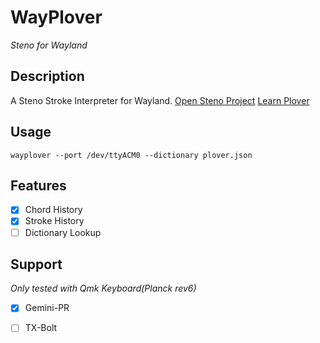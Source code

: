 # WayPlover
*Steno for Wayland*

## Description
A Steno Stroke Interpreter for Wayland.
[Open Steno Project](https://www.openstenoproject.org/plover/)
[Learn Plover]()
## Usage
`wayplover --port /dev/ttyACM0 --dictionary plover.json`

## Features
- [x] Chord History
- [x] Stroke History
- [ ] Dictionary Lookup

## Support
*Only tested with Qmk Keyboard(Planck rev6)*
- [x] Gemini-PR
- [ ] TX-Bolt

